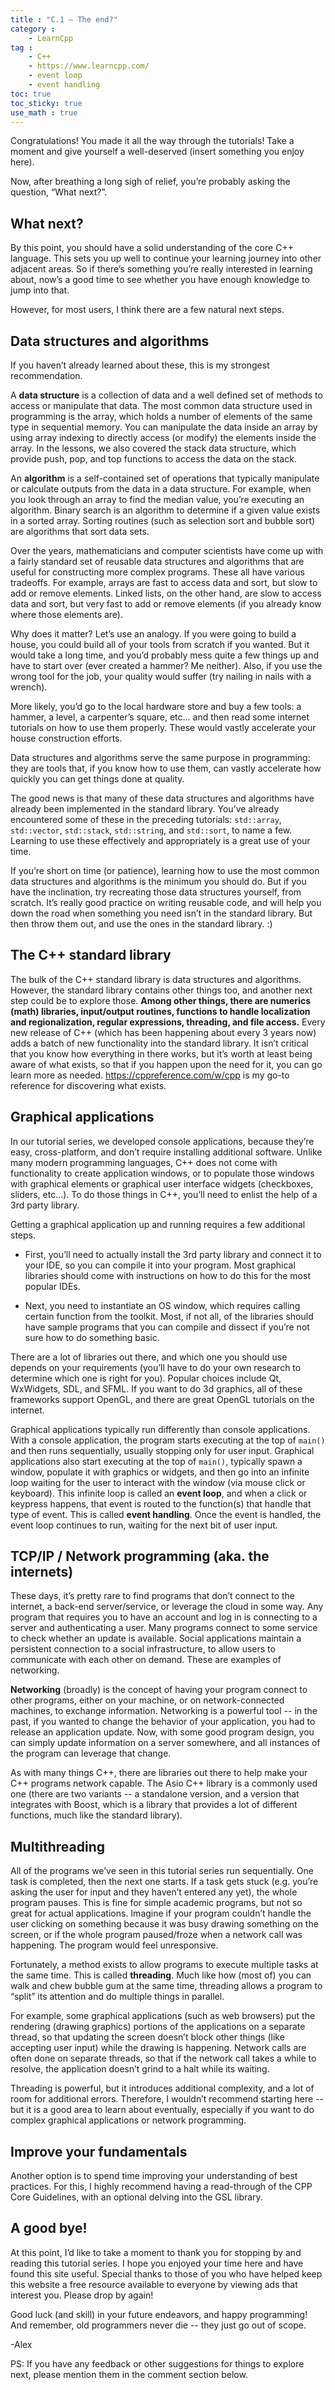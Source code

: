 ```yaml
---
title : "C.1 — The end?"
category :
    - LearnCpp
tag : 
    - C++
    - https://www.learncpp.com/
    - event loop
    - event handling
toc: true  
toc_sticky: true 
use_math : true
---
```



Congratulations! You made it all the way through the tutorials! Take a moment and give yourself a well-deserved (insert something you enjoy here).

Now, after breathing a long sigh of relief, you’re probably asking the question, “What next?”.


## What next?

By this point, you should have a solid understanding of the core C++ language. This sets you up well to continue your learning journey into other adjacent areas. So if there’s something you’re really interested in learning about, now’s a good time to see whether you have enough knowledge to jump into that.

However, for most users, I think there are a few natural next steps.


## Data structures and algorithms

If you haven’t already learned about these, this is my strongest recommendation.

A **data structure** is a collection of data and a well defined set of methods to access or manipulate that data. The most common data structure used in programming is the array, which holds a number of elements of the same type in sequential memory. You can manipulate the data inside an array by using array indexing to directly access (or modify) the elements inside the array. In the lessons, we also covered the stack data structure, which provide push, pop, and top functions to access the data on the stack.

An **algorithm** is a self-contained set of operations that typically manipulate or calculate outputs from the data in a data structure. For example, when you look through an array to find the median value, you’re executing an algorithm. Binary search is an algorithm to determine if a given value exists in a sorted array. Sorting routines (such as selection sort and bubble sort) are algorithms that sort data sets.

Over the years, mathematicians and computer scientists have come up with a fairly standard set of reusable data structures and algorithms that are useful for constructing more complex programs. These all have various tradeoffs. For example, arrays are fast to access data and sort, but slow to add or remove elements. Linked lists, on the other hand, are slow to access data and sort, but very fast to add or remove elements (if you already know where those elements are).

Why does it matter? Let’s use an analogy. If you were going to build a house, you could build all of your tools from scratch if you wanted. But it would take a long time, and you’d probably mess quite a few things up and have to start over (ever created a hammer? Me neither). Also, if you use the wrong tool for the job, your quality would suffer (try nailing in nails with a wrench).

More likely, you’d go to the local hardware store and buy a few tools: a hammer, a level, a carpenter’s square, etc… and then read some internet tutorials on how to use them properly. These would vastly accelerate your house construction efforts.

Data structures and algorithms serve the same purpose in programming: they are tools that, if you know how to use them, can vastly accelerate how quickly you can get things done at quality.

The good news is that many of these data structures and algorithms have already been implemented in the standard library. You’ve already encountered some of these in the preceding tutorials: `std::array`, `std::vector`, `std::stack`, `std::string`, and `std::sort`, to name a few. Learning to use these effectively and appropriately is a great use of your time.

If you’re short on time (or patience), learning how to use the most common data structures and algorithms is the minimum you should do. But if you have the inclination, try recreating those data structures yourself, from scratch. It’s really good practice on writing reusable code, and will help you down the road when something you need isn’t in the standard library. But then throw them out, and use the ones in the standard library. :)


## The C++ standard library

The bulk of the C++ standard library is data structures and algorithms. However, the standard library contains other things too, and another next step could be to explore those. **Among other things, there are numerics (math) libraries, input/output routines, functions to handle localization and regionalization, regular expressions, threading, and file access.** Every new release of C++ (which has been happening about every 3 years now) adds a batch of new functionality into the standard library. It isn’t critical that you know how everything in there works, but it’s worth at least being aware of what exists, so that if you happen upon the need for it, you can go learn more as needed. https://cppreference.com/w/cpp is my go-to reference for discovering what exists.


## Graphical applications

In our tutorial series, we developed console applications, because they’re easy, cross-platform, and don’t require installing additional software. Unlike many modern programming languages, C++ does not come with functionality to create application windows, or to populate those windows with graphical elements or graphical user interface widgets (checkboxes, sliders, etc…). To do those things in C++, you’ll need to enlist the help of a 3rd party library.

Getting a graphical application up and running requires a few additional steps.

- First, you’ll need to actually install the 3rd party library and connect it to your IDE, so you can compile it into your program. Most graphical libraries should come with instructions on how to do this for the most popular IDEs. 

- Next, you need to instantiate an OS window, which requires calling certain function from the toolkit. Most, if not all, of the libraries should have sample programs that you can compile and dissect if you’re not sure how to do something basic.

There are a lot of libraries out there, and which one you should use depends on your requirements (you’ll have to do your own research to determine which one is right for you). Popular choices include Qt, WxWidgets, SDL, and SFML. If you want to do 3d graphics, all of these frameworks support OpenGL, and there are great OpenGL tutorials on the internet.

Graphical applications typically run differently than console applications. With a console application, the program starts executing at the top of `main()` and then runs sequentially, usually stopping only for user input. Graphical applications also start executing at the top of `main()`, typically spawn a window, populate it with graphics or widgets, and then go into an infinite loop waiting for the user to interact with the window (via mouse click or keyboard). This infinite loop is called an **event loop**, and when a click or keypress happens, that event is routed to the function(s) that handle that type of event. This is called **event handling**. Once the event is handled, the event loop continues to run, waiting for the next bit of user input.


## TCP/IP / Network programming (aka. the internets)

These days, it’s pretty rare to find programs that don’t connect to the internet, a back-end server/service, or leverage the cloud in some way. Any program that requires you to have an account and log in is connecting to a server and authenticating a user. Many programs connect to some service to check whether an update is available. Social applications maintain a persistent connection to a social infrastructure, to allow users to communicate with each other on demand. These are examples of networking.

**Networking** (broadly) is the concept of having your program connect to other programs, either on your machine, or on network-connected machines, to exchange information. Networking is a powerful tool -- in the past, if you wanted to change the behavior of your application, you had to release an application update. Now, with some good program design, you can simply update information on a server somewhere, and all instances of the program can leverage that change.

As with many things C++, there are libraries out there to help make your C++ programs network capable. The Asio C++ library is a commonly used one (there are two variants -- a standalone version, and a version that integrates with Boost, which is a library that provides a lot of different functions, much like the standard library).


## Multithreading

All of the programs we’ve seen in this tutorial series run sequentially. One task is completed, then the next one starts. If a task gets stuck (e.g. you’re asking the user for input and they haven’t entered any yet), the whole program pauses. This is fine for simple academic programs, but not so great for actual applications. Imagine if your program couldn’t handle the user clicking on something because it was busy drawing something on the screen, or if the whole program paused/froze when a network call was happening. The program would feel unresponsive.

Fortunately, a method exists to allow programs to execute multiple tasks at the same time. This is called **threading**. Much like how (most of) you can walk and chew bubble gum at the same time, threading allows a program to “split” its attention and do multiple things in parallel.

For example, some graphical applications (such as web browsers) put the rendering (drawing graphics) portions of the applications on a separate thread, so that updating the screen doesn’t block other things (like accepting user input) while the drawing is happening. Network calls are often done on separate threads, so that if the network call takes a while to resolve, the application doesn’t grind to a halt while its waiting.

Threading is powerful, but it introduces additional complexity, and a lot of room for additional errors. Therefore, I wouldn’t recommend starting here -- but it is a good area to learn about eventually, especially if you want to do complex graphical applications or network programming.


## Improve your fundamentals

Another option is to spend time improving your understanding of best practices. For this, I highly recommend having a read-through of the CPP Core Guidelines, with an optional delving into the GSL library.


## A good bye!

At this point, I’d like to take a moment to thank you for stopping by and reading this tutorial series. I hope you enjoyed your time here and have found this site useful. Special thanks to those of you who have helped keep this website a free resource available to everyone by viewing ads that interest you. Please drop by again!

Good luck (and skill) in your future endeavors, and happy programming! And remember, old programmers never die -- they just go out of scope.

-Alex

PS: If you have any feedback or other suggestions for things to explore next, please mention them in the comment section below.